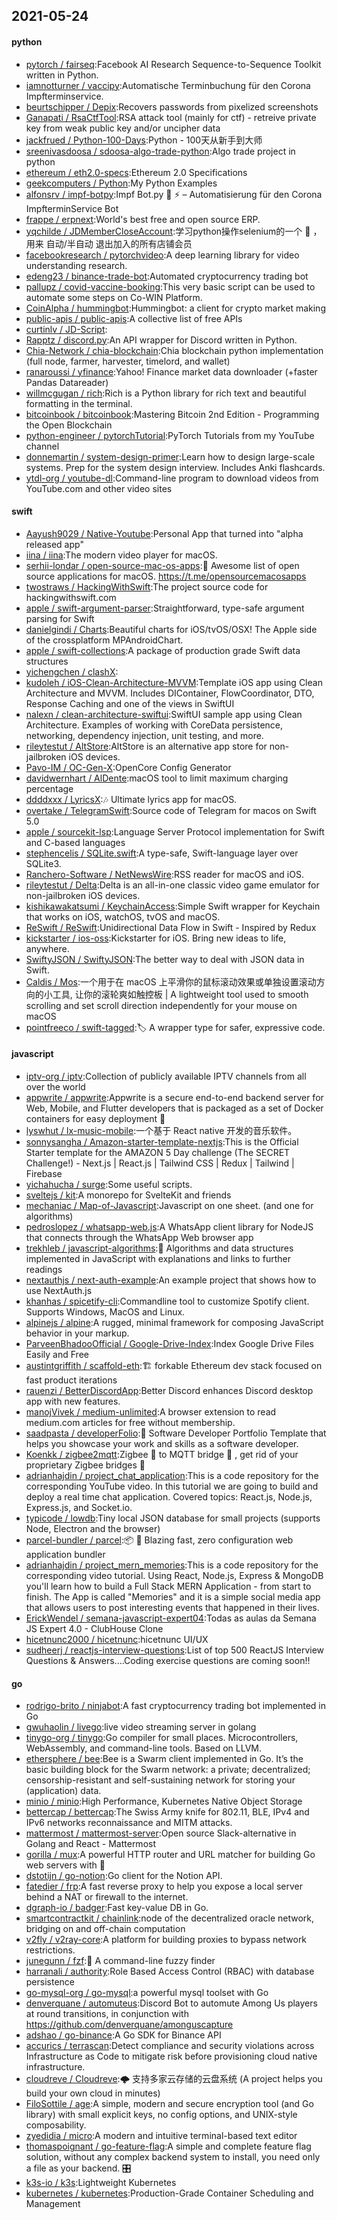 ## 2021-05-24

#### python
* [pytorch / fairseq](https://github.com/pytorch/fairseq):Facebook AI Research Sequence-to-Sequence Toolkit written in Python.
* [iamnotturner / vaccipy](https://github.com/iamnotturner/vaccipy):Automatische Terminbuchung für den Corona Impfterminservice.
* [beurtschipper / Depix](https://github.com/beurtschipper/Depix):Recovers passwords from pixelized screenshots
* [Ganapati / RsaCtfTool](https://github.com/Ganapati/RsaCtfTool):RSA attack tool (mainly for ctf) - retreive private key from weak public key and/or uncipher data
* [jackfrued / Python-100-Days](https://github.com/jackfrued/Python-100-Days):Python - 100天从新手到大师
* [sreenivasdoosa / sdoosa-algo-trade-python](https://github.com/sreenivasdoosa/sdoosa-algo-trade-python):Algo trade project in python
* [ethereum / eth2.0-specs](https://github.com/ethereum/eth2.0-specs):Ethereum 2.0 Specifications
* [geekcomputers / Python](https://github.com/geekcomputers/Python):My Python Examples
* [alfonsrv / impf-botpy](https://github.com/alfonsrv/impf-botpy):Impf Bot.py
🐍
⚡
– Automatisierung für den Corona ImpfterminService Bot
* [frappe / erpnext](https://github.com/frappe/erpnext):World's best free and open source ERP.
* [yqchilde / JDMemberCloseAccount](https://github.com/yqchilde/JDMemberCloseAccount):学习python操作selenium的一个
🌰
，用来 自动/半自动 退出加入的所有店铺会员
* [facebookresearch / pytorchvideo](https://github.com/facebookresearch/pytorchvideo):A deep learning library for video understanding research.
* [edeng23 / binance-trade-bot](https://github.com/edeng23/binance-trade-bot):Automated cryptocurrency trading bot
* [pallupz / covid-vaccine-booking](https://github.com/pallupz/covid-vaccine-booking):This very basic script can be used to automate some steps on Co-WIN Platform.
* [CoinAlpha / hummingbot](https://github.com/CoinAlpha/hummingbot):Hummingbot: a client for crypto market making
* [public-apis / public-apis](https://github.com/public-apis/public-apis):A collective list of free APIs
* [curtinlv / JD-Script](https://github.com/curtinlv/JD-Script):
* [Rapptz / discord.py](https://github.com/Rapptz/discord.py):An API wrapper for Discord written in Python.
* [Chia-Network / chia-blockchain](https://github.com/Chia-Network/chia-blockchain):Chia blockchain python implementation (full node, farmer, harvester, timelord, and wallet)
* [ranaroussi / yfinance](https://github.com/ranaroussi/yfinance):Yahoo! Finance market data downloader (+faster Pandas Datareader)
* [willmcgugan / rich](https://github.com/willmcgugan/rich):Rich is a Python library for rich text and beautiful formatting in the terminal.
* [bitcoinbook / bitcoinbook](https://github.com/bitcoinbook/bitcoinbook):Mastering Bitcoin 2nd Edition - Programming the Open Blockchain
* [python-engineer / pytorchTutorial](https://github.com/python-engineer/pytorchTutorial):PyTorch Tutorials from my YouTube channel
* [donnemartin / system-design-primer](https://github.com/donnemartin/system-design-primer):Learn how to design large-scale systems. Prep for the system design interview. Includes Anki flashcards.
* [ytdl-org / youtube-dl](https://github.com/ytdl-org/youtube-dl):Command-line program to download videos from YouTube.com and other video sites

#### swift
* [Aayush9029 / Native-Youtube](https://github.com/Aayush9029/Native-Youtube):Personal App that turned into "alpha released app"
* [iina / iina](https://github.com/iina/iina):The modern video player for macOS.
* [serhii-londar / open-source-mac-os-apps](https://github.com/serhii-londar/open-source-mac-os-apps):🚀
Awesome list of open source applications for macOS. https://t.me/opensourcemacosapps
* [twostraws / HackingWithSwift](https://github.com/twostraws/HackingWithSwift):The project source code for hackingwithswift.com
* [apple / swift-argument-parser](https://github.com/apple/swift-argument-parser):Straightforward, type-safe argument parsing for Swift
* [danielgindi / Charts](https://github.com/danielgindi/Charts):Beautiful charts for iOS/tvOS/OSX! The Apple side of the crossplatform MPAndroidChart.
* [apple / swift-collections](https://github.com/apple/swift-collections):A package of production grade Swift data structures
* [yichengchen / clashX](https://github.com/yichengchen/clashX):
* [kudoleh / iOS-Clean-Architecture-MVVM](https://github.com/kudoleh/iOS-Clean-Architecture-MVVM):Template iOS app using Clean Architecture and MVVM. Includes DIContainer, FlowCoordinator, DTO, Response Caching and one of the views in SwiftUI
* [nalexn / clean-architecture-swiftui](https://github.com/nalexn/clean-architecture-swiftui):SwiftUI sample app using Clean Architecture. Examples of working with CoreData persistence, networking, dependency injection, unit testing, and more.
* [rileytestut / AltStore](https://github.com/rileytestut/AltStore):AltStore is an alternative app store for non-jailbroken iOS devices.
* [Pavo-IM / OC-Gen-X](https://github.com/Pavo-IM/OC-Gen-X):OpenCore Config Generator
* [davidwernhart / AlDente](https://github.com/davidwernhart/AlDente):macOS tool to limit maximum charging percentage
* [ddddxxx / LyricsX](https://github.com/ddddxxx/LyricsX):🎶
Ultimate lyrics app for macOS.
* [overtake / TelegramSwift](https://github.com/overtake/TelegramSwift):Source code of Telegram for macos on Swift 5.0
* [apple / sourcekit-lsp](https://github.com/apple/sourcekit-lsp):Language Server Protocol implementation for Swift and C-based languages
* [stephencelis / SQLite.swift](https://github.com/stephencelis/SQLite.swift):A type-safe, Swift-language layer over SQLite3.
* [Ranchero-Software / NetNewsWire](https://github.com/Ranchero-Software/NetNewsWire):RSS reader for macOS and iOS.
* [rileytestut / Delta](https://github.com/rileytestut/Delta):Delta is an all-in-one classic video game emulator for non-jailbroken iOS devices.
* [kishikawakatsumi / KeychainAccess](https://github.com/kishikawakatsumi/KeychainAccess):Simple Swift wrapper for Keychain that works on iOS, watchOS, tvOS and macOS.
* [ReSwift / ReSwift](https://github.com/ReSwift/ReSwift):Unidirectional Data Flow in Swift - Inspired by Redux
* [kickstarter / ios-oss](https://github.com/kickstarter/ios-oss):Kickstarter for iOS. Bring new ideas to life, anywhere.
* [SwiftyJSON / SwiftyJSON](https://github.com/SwiftyJSON/SwiftyJSON):The better way to deal with JSON data in Swift.
* [Caldis / Mos](https://github.com/Caldis/Mos):一个用于在 macOS 上平滑你的鼠标滚动效果或单独设置滚动方向的小工具, 让你的滚轮爽如触控板 | A lightweight tool used to smooth scrolling and set scroll direction independently for your mouse on macOS
* [pointfreeco / swift-tagged](https://github.com/pointfreeco/swift-tagged):🏷
A wrapper type for safer, expressive code.

#### javascript
* [iptv-org / iptv](https://github.com/iptv-org/iptv):Collection of publicly available IPTV channels from all over the world
* [appwrite / appwrite](https://github.com/appwrite/appwrite):Appwrite is a secure end-to-end backend server for Web, Mobile, and Flutter developers that is packaged as a set of Docker containers for easy deployment
🚀
* [lyswhut / lx-music-mobile](https://github.com/lyswhut/lx-music-mobile):一个基于 React native 开发的音乐软件。
* [sonnysangha / Amazon-starter-template-nextjs](https://github.com/sonnysangha/Amazon-starter-template-nextjs):This is the Official Starter template for the AMAZON 5 Day challenge (The SECRET Challenge!) - Next.js | React.js | Tailwind CSS | Redux | Tailwind | Firebase
* [yichahucha / surge](https://github.com/yichahucha/surge):Some useful scripts.
* [sveltejs / kit](https://github.com/sveltejs/kit):A monorepo for SvelteKit and friends
* [mechaniac / Map-of-Javascript](https://github.com/mechaniac/Map-of-Javascript):Javascript on one sheet. (and one for algorithms)
* [pedroslopez / whatsapp-web.js](https://github.com/pedroslopez/whatsapp-web.js):A WhatsApp client library for NodeJS that connects through the WhatsApp Web browser app
* [trekhleb / javascript-algorithms](https://github.com/trekhleb/javascript-algorithms):📝
Algorithms and data structures implemented in JavaScript with explanations and links to further readings
* [nextauthjs / next-auth-example](https://github.com/nextauthjs/next-auth-example):An example project that shows how to use NextAuth.js
* [khanhas / spicetify-cli](https://github.com/khanhas/spicetify-cli):Commandline tool to customize Spotify client. Supports Windows, MacOS and Linux.
* [alpinejs / alpine](https://github.com/alpinejs/alpine):A rugged, minimal framework for composing JavaScript behavior in your markup.
* [ParveenBhadooOfficial / Google-Drive-Index](https://github.com/ParveenBhadooOfficial/Google-Drive-Index):Index Google Drive Files Easily and Free
* [austintgriffith / scaffold-eth](https://github.com/austintgriffith/scaffold-eth):🏗
forkable Ethereum dev stack focused on fast product iterations
* [rauenzi / BetterDiscordApp](https://github.com/rauenzi/BetterDiscordApp):Better Discord enhances Discord desktop app with new features.
* [manojVivek / medium-unlimited](https://github.com/manojVivek/medium-unlimited):A browser extension to read medium.com articles for free without membership.
* [saadpasta / developerFolio](https://github.com/saadpasta/developerFolio):🚀
Software Developer Portfolio Template that helps you showcase your work and skills as a software developer.
* [Koenkk / zigbee2mqtt](https://github.com/Koenkk/zigbee2mqtt):Zigbee
🐝
to MQTT bridge
🌉
, get rid of your proprietary Zigbee bridges
🔨
* [adrianhajdin / project_chat_application](https://github.com/adrianhajdin/project_chat_application):This is a code repository for the corresponding YouTube video. In this tutorial we are going to build and deploy a real time chat application. Covered topics: React.js, Node.js, Express.js, and Socket.io.
* [typicode / lowdb](https://github.com/typicode/lowdb):Tiny local JSON database for small projects (supports Node, Electron and the browser)
* [parcel-bundler / parcel](https://github.com/parcel-bundler/parcel):📦
🚀
Blazing fast, zero configuration web application bundler
* [adrianhajdin / project_mern_memories](https://github.com/adrianhajdin/project_mern_memories):This is a code repository for the corresponding video tutorial. Using React, Node.js, Express & MongoDB you'll learn how to build a Full Stack MERN Application - from start to finish. The App is called "Memories" and it is a simple social media app that allows users to post interesting events that happened in their lives.
* [ErickWendel / semana-javascript-expert04](https://github.com/ErickWendel/semana-javascript-expert04):Todas as aulas da Semana JS Expert 4.0 - ClubHouse Clone
* [hicetnunc2000 / hicetnunc](https://github.com/hicetnunc2000/hicetnunc):hicetnunc UI/UX
* [sudheerj / reactjs-interview-questions](https://github.com/sudheerj/reactjs-interview-questions):List of top 500 ReactJS Interview Questions & Answers....Coding exercise questions are coming soon!!

#### go
* [rodrigo-brito / ninjabot](https://github.com/rodrigo-brito/ninjabot):A fast cryptocurrency trading bot implemented in Go
* [gwuhaolin / livego](https://github.com/gwuhaolin/livego):live video streaming server in golang
* [tinygo-org / tinygo](https://github.com/tinygo-org/tinygo):Go compiler for small places. Microcontrollers, WebAssembly, and command-line tools. Based on LLVM.
* [ethersphere / bee](https://github.com/ethersphere/bee):Bee is a Swarm client implemented in Go. It’s the basic building block for the Swarm network: a private; decentralized; censorship-resistant and self-sustaining network for storing your (application) data.
* [minio / minio](https://github.com/minio/minio):High Performance, Kubernetes Native Object Storage
* [bettercap / bettercap](https://github.com/bettercap/bettercap):The Swiss Army knife for 802.11, BLE, IPv4 and IPv6 networks reconnaissance and MITM attacks.
* [mattermost / mattermost-server](https://github.com/mattermost/mattermost-server):Open source Slack-alternative in Golang and React - Mattermost
* [gorilla / mux](https://github.com/gorilla/mux):A powerful HTTP router and URL matcher for building Go web servers with
🦍
* [dstotijn / go-notion](https://github.com/dstotijn/go-notion):Go client for the Notion API.
* [fatedier / frp](https://github.com/fatedier/frp):A fast reverse proxy to help you expose a local server behind a NAT or firewall to the internet.
* [dgraph-io / badger](https://github.com/dgraph-io/badger):Fast key-value DB in Go.
* [smartcontractkit / chainlink](https://github.com/smartcontractkit/chainlink):node of the decentralized oracle network, bridging on and off-chain computation
* [v2fly / v2ray-core](https://github.com/v2fly/v2ray-core):A platform for building proxies to bypass network restrictions.
* [junegunn / fzf](https://github.com/junegunn/fzf):🌸
A command-line fuzzy finder
* [harranali / authority](https://github.com/harranali/authority):Role Based Access Control (RBAC) with database persistence
* [go-mysql-org / go-mysql](https://github.com/go-mysql-org/go-mysql):a powerful mysql toolset with Go
* [denverquane / automuteus](https://github.com/denverquane/automuteus):Discord Bot to automute Among Us players at round transitions, in conjunction with https://github.com/denverquane/amonguscapture
* [adshao / go-binance](https://github.com/adshao/go-binance):A Go SDK for Binance API
* [accurics / terrascan](https://github.com/accurics/terrascan):Detect compliance and security violations across Infrastructure as Code to mitigate risk before provisioning cloud native infrastructure.
* [cloudreve / Cloudreve](https://github.com/cloudreve/Cloudreve):🌩
支持多家云存储的云盘系统 (A project helps you build your own cloud in minutes)
* [FiloSottile / age](https://github.com/FiloSottile/age):A simple, modern and secure encryption tool (and Go library) with small explicit keys, no config options, and UNIX-style composability.
* [zyedidia / micro](https://github.com/zyedidia/micro):A modern and intuitive terminal-based text editor
* [thomaspoignant / go-feature-flag](https://github.com/thomaspoignant/go-feature-flag):A simple and complete feature flag solution, without any complex backend system to install, you need only a file as your backend.
🎛️
* [k3s-io / k3s](https://github.com/k3s-io/k3s):Lightweight Kubernetes
* [kubernetes / kubernetes](https://github.com/kubernetes/kubernetes):Production-Grade Container Scheduling and Management
